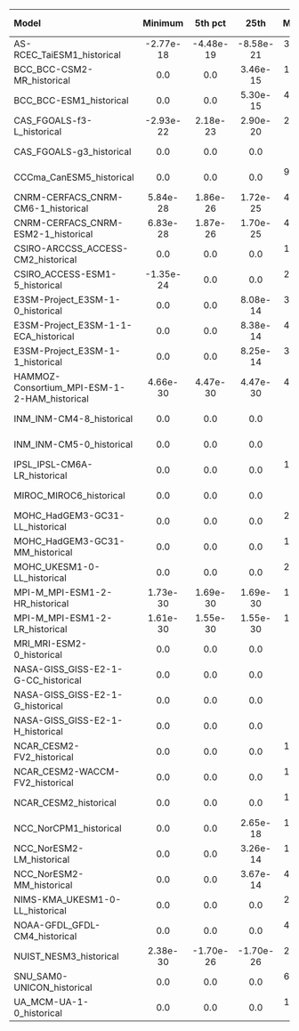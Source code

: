 Model | Minimum | 5th pct | 25th | Median | 75th | 95th pct | Maximum
 :-- |  :--:  |  :--:  |  :--:  |  :--:  |  :--:  |  :--:  |  :--: 
AS-RCEC_TaiESM1_historical | -2.77e-18 | -4.48e-19 | -8.58e-21 |  3.19e-11 |  4.93e-06 |  2.29e-05 | -2.77e-18
BCC_BCC-CSM2-MR_historical | 0.0 | 0.0 |  3.46e-15 |  1.14e-13 |  4.42e-06 |  1.78e-05 | 0.0
BCC_BCC-ESM1_historical | 0.0 | 0.0 |  5.30e-15 |  4.31e-13 |  3.62e-06 |  1.52e-05 | 0.0
CAS_FGOALS-f3-L_historical | -2.93e-22 |  2.18e-23 |  2.90e-20 |  2.30e-10 |  1.27e-06 |  1.06e-05 | -2.93e-22
CAS_FGOALS-g3_historical | 0.0 | 0.0 | 0.0 | 0.0 |  3.71e-06 |  1.76e-05 | 0.0
CCCma_CanESM5_historical | 0.0 | 0.0 | 0.0 |  9.95e-13 |  4.95e-06 |  1.97e-05 | 0.0
CNRM-CERFACS_CNRM-CM6-1_historical |  5.84e-28 |  1.86e-26 |  1.72e-25 |  4.35e-25 |  3.70e-06 |  1.86e-05 |  5.84e-28
CNRM-CERFACS_CNRM-ESM2-1_historical |  6.83e-28 |  1.87e-26 |  1.70e-25 |  4.07e-25 |  3.50e-06 |  1.80e-05 |  6.83e-28
CSIRO-ARCCSS_ACCESS-CM2_historical | 0.0 | 0.0 | 0.0 |  1.82e-07 |  4.49e-06 |  1.99e-05 | 0.0
CSIRO_ACCESS-ESM1-5_historical | -1.35e-24 | 0.0 | 0.0 |  2.53e-08 |  5.13e-06 |  2.15e-05 | -1.35e-24
E3SM-Project_E3SM-1-0_historical | 0.0 | 0.0 |  8.08e-14 |  3.10e-12 |  5.34e-06 |  2.01e-05 | 0.0
E3SM-Project_E3SM-1-1-ECA_historical | 0.0 | 0.0 |  8.38e-14 |  4.86e-12 |  5.36e-06 |  2.01e-05 | 0.0
E3SM-Project_E3SM-1-1_historical | 0.0 | 0.0 |  8.25e-14 |  3.91e-12 |  5.45e-06 |  2.01e-05 | 0.0
HAMMOZ-Consortium_MPI-ESM-1-2-HAM_historical |  4.66e-30 |  4.47e-30 |  4.47e-30 |  4.47e-30 |  3.10e-06 |  1.52e-05 |  5.02e-30
INM_INM-CM4-8_historical | 0.0 | 0.0 | 0.0 | 0.0 |  3.19e-06 |  1.65e-05 | 0.0
INM_INM-CM5-0_historical | 0.0 | 0.0 | 0.0 | 0.0 |  3.53e-06 |  1.68e-05 | 0.0
IPSL_IPSL-CM6A-LR_historical | 0.0 | 0.0 | 0.0 |  1.25e-10 |  4.86e-06 |  2.16e-05 | 0.0
MIROC_MIROC6_historical | 0.0 | 0.0 | 0.0 | 0.0 |  3.33e-06 |  1.71e-05 | 0.0
MOHC_HadGEM3-GC31-LL_historical | 0.0 | 0.0 | 0.0 |  2.13e-07 |  4.74e-06 |  2.00e-05 | 0.0
MOHC_HadGEM3-GC31-MM_historical | 0.0 | 0.0 | 0.0 |  1.28e-07 |  4.61e-06 |  1.97e-05 | 0.0
MOHC_UKESM1-0-LL_historical | 0.0 | 0.0 | 0.0 |  2.67e-07 |  4.77e-06 |  2.03e-05 | 0.0
MPI-M_MPI-ESM1-2-HR_historical |  1.73e-30 |  1.69e-30 |  1.69e-30 |  1.69e-30 |  3.67e-06 |  1.81e-05 |  1.84e-30
MPI-M_MPI-ESM1-2-LR_historical |  1.61e-30 |  1.55e-30 |  1.55e-30 |  1.55e-30 |  3.56e-06 |  1.72e-05 |  1.66e-30
MRI_MRI-ESM2-0_historical | 0.0 | 0.0 | 0.0 | 0.0 |  4.54e-06 |  1.96e-05 | 0.0
NASA-GISS_GISS-E2-1-G-CC_historical | 0.0 | 0.0 | 0.0 | 0.0 |  5.23e-06 |  2.19e-05 | 0.0
NASA-GISS_GISS-E2-1-G_historical | 0.0 | 0.0 | 0.0 | 0.0 |  5.23e-06 |  2.19e-05 | 0.0
NASA-GISS_GISS-E2-1-H_historical | 0.0 | 0.0 | 0.0 | 0.0 |  5.07e-06 |  2.10e-05 | 0.0
NCAR_CESM2-FV2_historical | 0.0 | 0.0 | 0.0 |  1.18e-06 |  6.24e-06 |  1.90e-05 | 0.0
NCAR_CESM2-WACCM-FV2_historical | 0.0 | 0.0 | 0.0 |  1.17e-06 |  6.20e-06 |  1.88e-05 | 0.0
NCAR_CESM2_historical | 0.0 | 0.0 | 0.0 |  1.21e-06 |  6.34e-06 |  1.98e-05 | 0.0
NCC_NorCPM1_historical | 0.0 | 0.0 |  2.65e-18 |  1.47e-10 |  4.62e-06 |  1.76e-05 | 0.0
NCC_NorESM2-LM_historical | 0.0 | 0.0 |  3.26e-14 |  1.30e-11 |  4.40e-06 |  2.03e-05 | 0.0
NCC_NorESM2-MM_historical | 0.0 | 0.0 |  3.67e-14 |  4.66e-11 |  4.73e-06 |  2.11e-05 | 0.0
NIMS-KMA_UKESM1-0-LL_historical | 0.0 | 0.0 | 0.0 |  2.74e-07 |  4.80e-06 |  2.04e-05 | 0.0
NOAA-GFDL_GFDL-CM4_historical | 0.0 | 0.0 | 0.0 |  4.40e-07 |  5.59e-06 |  2.00e-05 | 0.0
NUIST_NESM3_historical |  2.38e-30 | -1.70e-26 | -1.70e-26 |  2.39e-15 |  4.06e-06 |  1.87e-05 |  2.38e-30
SNU_SAM0-UNICON_historical | 0.0 | 0.0 | 0.0 |  6.01e-27 |  6.89e-06 |  3.17e-05 | 0.0
UA_MCM-UA-1-0_historical | 0.0 | 0.0 | 0.0 |  1.31e-08 |  6.30e-06 |  2.11e-05 | 0.0
